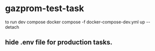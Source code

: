 # gazprom-test-task

to run dev compose
docker compose -f docker-compose-dev.yml up --detach

## hide .env file for production tasks.
